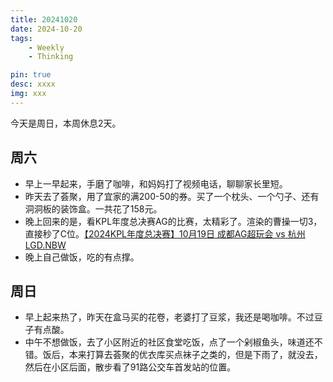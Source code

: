 ```yaml
---
title: 20241020
date: 2024-10-20
tags:
    - Weekly
    - Thinking

pin: true
desc: xxxx
img: xxx
---
```


今天是周日，本周休息2天。


## 周六

- 早上一早起来，手磨了咖啡，和妈妈打了视频电话，聊聊家长里短。
- 昨天去了荟聚，用了宜家的满200-50的券。买了一个枕头、一个勺子、还有洞洞板的装饰盒。一共花了158元。
- 晚上回来的是，看KPL年度总决赛AG的比赛，太精彩了。渲染的曹操一切3，直接秒了C位。[【2024KPL年度总决赛】10月19日 成都AG超玩会 vs 杭州LGD.NBW](https://www.bilibili.com/video/BV1AxCdY1E1X)
- 晚上自己做饭，吃的有点撑。

## 周日
- 早上起来热了，昨天在盒马买的花卷，老婆打了豆浆，我还是喝咖啡。不过豆子有点酸。
- 中午不想做饭，去了小区附近的社区食堂吃饭，点了一个剁椒鱼头，味道还不错。饭后，本来打算去荟聚的优衣库买点袜子之类的，但是下雨了，就没去，然后在小区后面，散步看了91路公交车首发站的位置。

